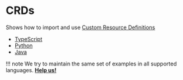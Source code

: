 # CRDs

Shows how to import and use [Custom Resource Definitions](https://kubernetes.io/docs/concepts/extend-kubernetes/api-extension/custom-resources/)

- [TypeScript](https://github.com/cdk8s-team/cdk8s/tree/master/examples/typescript/crd)
- [Python](https://github.com/cdk8s-team/cdk8s/tree/master/examples/python/crd)
- [Java](https://github.com/cdk8s-team/cdk8s/tree/master/examples/java/crd)

!!! note
    We try to maintain the same set of examples in all supported languages.
    **[Help us!](../project/CONTRIBUTING.md)**
